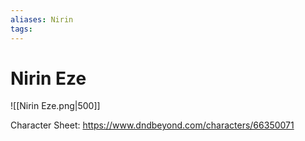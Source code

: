 ```yaml
---
aliases: Nirin
tags: 
---
```


# Nirin Eze

![[Nirin Eze.png|500]]

Character Sheet: https://www.dndbeyond.com/characters/66350071
